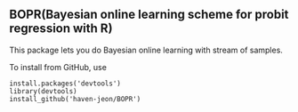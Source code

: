 BOPR(Bayesian online learning scheme for probit regression with R)
---------------

This package lets you do Bayesian online learning with stream of samples.

To install from GitHub, use

    install.packages('devtools')
    library(devtools)
    install_github('haven-jeon/BOPR')

